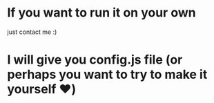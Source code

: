 # If you want to run it on your own
just contact me :)
# I will give you config.js file (or perhaps you want to try to make it yourself ♥️)
